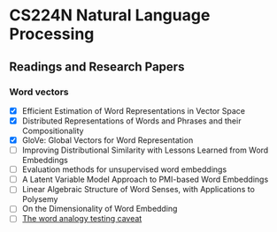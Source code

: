 # CS224N Natural Language Processing

## Readings and Research Papers

### Word vectors
* [X] Efficient Estimation of Word Representations in Vector Space
* [X] Distributed Representations of Words and Phrases and their Compositionality
* [X] GloVe: Global Vectors for Word Representation
* [ ] Improving Distributional Similarity with Lessons Learned from Word Embeddings
* [ ] Evaluation methods for unsupervised word embeddings
* [ ] A Latent Variable Model Approach to PMI-based Word Embeddings
* [ ] Linear Algebraic Structure of Word Senses, with Applications to Polysemy
* [ ] On the Dimensionality of Word Embedding
* [ ] [The word analogy testing caveat](https://aclanthology.org/N18-2039.pdf)